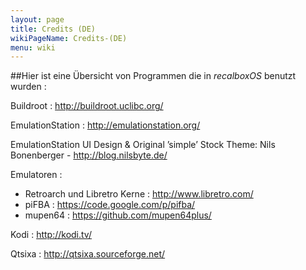 ```yaml
---
layout: page
title: Credits (DE)
wikiPageName: Credits-(DE)
menu: wiki
---
```


##Hier ist eine Übersicht von Programmen die in _recalboxOS_ benutzt wurden :

Buildroot : http://buildroot.uclibc.org/

EmulationStation : http://emulationstation.org/

EmulationStation UI Design & Original ’simple’ Stock Theme: Nils Bonenberger - http://blog.nilsbyte.de/

Emulatoren :
* Retroarch und Libretro Kerne : http://www.libretro.com/
* piFBA : https://code.google.com/p/pifba/
* mupen64 : https://github.com/mupen64plus/

Kodi : http://kodi.tv/

Qtsixa : http://qtsixa.sourceforge.net/
